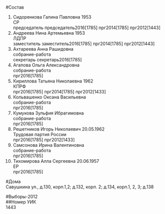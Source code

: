 #Состав  
1. Сидоренкова Галина Павловна 1953  
    СР  
    председатель председатель2016[1785] прг2014[1785] прг2012[1443]  
2. Андреева Нина Артемьевна 1953  
    ЛДПР  
    заместитель заместитель2016[1785] прг2014[1785] прг2012[1443]  
3. Ахтареева Анна Рашидовна  
    собрание-работа  
    секретарь секретарь2016[1785]  
4. Агапова Ольга Александровна  
    собрание-работа  
    прг2016[1785]  
5. Кириллова Татьяна Николаевна 1962  
    КПРФ  
    прг2016[1785] прг2014[1785] прг2012[1433]  
6. Кольвашенко Оксана Васильевна  
    собрание-работа  
    прг2016[1785]  
7. Кумукова Зульфия Ибрагимовна  
    собрание-работа  
    прг2016[1785]  
8. Решетников Игорь Николаевич 20.05.1962  
    Трудовая партия России  
    прг2016[1785] прг2012[1433]  
9. Самсонова Ирина Валентиновна  
    собрание-работа  
    прг2016[1785]  
10. Тихомирова Алла Сергеевна 20.06.1957  
    ЕР  
    прг2016[1785]  
  
#Дома  
Савушкина ул.,  д.130, корп.1,2; д.132, корп. 2; д.134, корп.1, 2, 3; д.138  
  
#Выборы-2012  
##Номер УИК  
1443  
